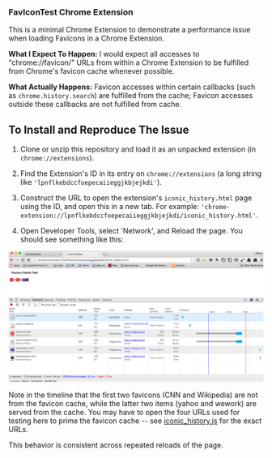 ### FavIconTest Chrome Extension

This is a minimal Chrome Extension to demonstrate a performance issue when loading Favicons in a Chrome Extension.

**What I Expect To Happen:** I would expect all accesses to "chrome://favicon/" URLs from within a Chrome Extension to be fulfilled from Chrome's favicon cache whenever possible.

**What Actually Happens:** Favicon accesses within certain callbacks (such as `chrome.history.search`) are fulfilled from the cache; Favicon accesses outside these callbacks are not fulfilled from cache.

## To Install and Reproduce The Issue

1. Clone or unzip this repository and load it as an unpacked extension (in `chrome://extensions`).

2. Find the Extension's ID in its entry on `chrome://extensions` (a long string like `'lpnflkebdccfoepecaiieggjkbjejkdi'`).

3. Construct the URL to open the extension's `iconic_history.html` page using the ID, and open this in a new tab.  For example:  `'chrome-extension://lpnflkebdccfoepecaiieggjkbjejkdi/iconic_history.html'`.

4. Open Developer Tools, select 'Network', and Reload the page.  You should see something like this:

![Screenshot of FavIconTest Network timeline](images/screenshot.png "Network timeline screenshot")

Note in the timeline that the first two favicons (CNN and Wikipedia) are not from the favicon cache, while the latter two items (yahoo and wework) are served from the cache.  You may have to open the four URLs used for testing here to prime the favicon cache -- see [iconic_history.js]('iconic_history.js') for the exact URLs.

This behavior is consistent across repeated reloads of the page.